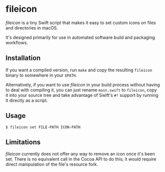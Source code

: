 # fileicon

*fileicon* is a tiny Swift script that makes it easy to set custom icons
on files and directories in macOS.

It's designed primarily for use in automated software build and
packaging workflows.

## Installation

If you want a compiled version, run `make` and copy the resulting
`fileicon` binary to somewhere in your `$PATH`.

Alternatively, if you want to use *fileicon* in your build process without
having to deal with compiling it, you can just rename `main.swift` to
`fileicon`, copy it into your source tree and take advantage of Swift's
`#!` support by running it directly as a script.

## Usage

```
$ fileicon set FILE-PATH ICON-PATH
```

## Limitations

*fileicon* currently does not offer any way to remove an icon once it's been
set.  There is no equivalent call in the Cocoa API to do this; it would
require direct manipulation of the file's resource fork.
